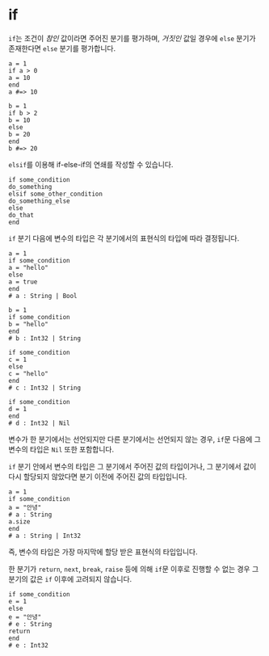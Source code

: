 # if

`if`는 조건이 *참인* 값이라면 주어진 분기를 평가하며, *거짓인* 값일 경우에 `else` 분기가 존재한다면 `else` 분기를 평가합니다.

```crystal
a = 1
if a > 0
a = 10
end
a #=> 10

b = 1
if b > 2
b = 10
else
b = 20
end
b #=> 20
```

`elsif`를 이용해 if-else-if의 연쇄를 작성할 수 있습니다.

```crystal
if some_condition
do_something
elsif some_other_condition
do_something_else
else
do_that
end
```

`if` 분기 다음에 변수의 타입은 각 분기에서의 표현식의 타입에 따라 결정됩니다.

```crystal
a = 1
if some_condition
a = "hello"
else
a = true
end
# a : String | Bool

b = 1
if some_condition
b = "hello"
end
# b : Int32 | String

if some_condition
c = 1
else
c = "hello"
end
# c : Int32 | String

if some_condition
d = 1
end
# d : Int32 | Nil
```

변수가 한 분기에서는 선언되지만 다른 분기에서는 선언되지 않는 경우, `if`문 다음에 그 변수의 타입은 `Nil` 또한 포함합니다.

`if` 분기 안에서 변수의 타입은 그 분기에서 주어진 값의 타입이거나, 그 분기에서 값이 다시 할당되지 않았다면 분기 이전에 주어진 값의 타입입니다.

```crystal
a = 1
if some_condition
a = "안녕"
# a : String
a.size
end
# a : String | Int32
```

즉, 변수의 타입은 가장 마지막에 할당 받은 표현식의 타입입니다.

한 분기가 `return`, `next`, `break`, `raise` 등에 의해 `if`문 이후로 진행할 수 없는 경우 그 분기의 값은 `if` 이후에 고려되지 않습니다.

```crystal
if some_condition
e = 1
else
e = "안녕"
# e : String
return
end
# e : Int32
```
